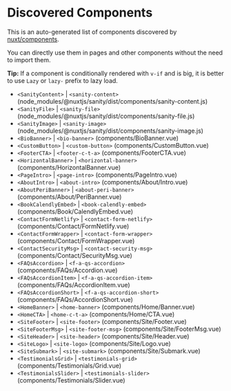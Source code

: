 # Discovered Components

This is an auto-generated list of components discovered by [nuxt/components](https://github.com/nuxt/components).

You can directly use them in pages and other components without the need to import them.

**Tip:** If a component is conditionally rendered with `v-if` and is big, it is better to use `Lazy` or `lazy-` prefix to lazy load.

- `<SanityContent>` | `<sanity-content>` (node_modules/@nuxtjs/sanity/dist/components/sanity-content.js)
- `<SanityFile>` | `<sanity-file>` (node_modules/@nuxtjs/sanity/dist/components/sanity-file.js)
- `<SanityImage>` | `<sanity-image>` (node_modules/@nuxtjs/sanity/dist/components/sanity-image.js)
- `<BioBanner>` | `<bio-banner>` (components/BioBanner.vue)
- `<CustomButton>` | `<custom-button>` (components/CustomButton.vue)
- `<FooterCTA>` | `<footer-c-t-a>` (components/FooterCTA.vue)
- `<HorizontalBanner>` | `<horizontal-banner>` (components/HorizontalBanner.vue)
- `<PageIntro>` | `<page-intro>` (components/PageIntro.vue)
- `<AboutIntro>` | `<about-intro>` (components/About/Intro.vue)
- `<AboutPeriBanner>` | `<about-peri-banner>` (components/About/PeriBanner.vue)
- `<BookCalendlyEmbed>` | `<book-calendly-embed>` (components/Book/CalendlyEmbed.vue)
- `<ContactFormNetlify>` | `<contact-form-netlify>` (components/Contact/FormNetlify.vue)
- `<ContactFormWrapper>` | `<contact-form-wrapper>` (components/Contact/FormWrapper.vue)
- `<ContactSecurityMsg>` | `<contact-security-msg>` (components/Contact/SecurityMsg.vue)
- `<FAQsAccordion>` | `<f-a-qs-accordion>` (components/FAQs/Accordion.vue)
- `<FAQsAccordionItem>` | `<f-a-qs-accordion-item>` (components/FAQs/AccordionItem.vue)
- `<FAQsAccordionShort>` | `<f-a-qs-accordion-short>` (components/FAQs/AccordionShort.vue)
- `<HomeBanner>` | `<home-banner>` (components/Home/Banner.vue)
- `<HomeCTA>` | `<home-c-t-a>` (components/Home/CTA.vue)
- `<SiteFooter>` | `<site-footer>` (components/Site/Footer.vue)
- `<SiteFooterMsg>` | `<site-footer-msg>` (components/Site/FooterMsg.vue)
- `<SiteHeader>` | `<site-header>` (components/Site/Header.vue)
- `<SiteLogo>` | `<site-logo>` (components/Site/Logo.vue)
- `<SiteSubmark>` | `<site-submark>` (components/Site/Submark.vue)
- `<TestimonialsGrid>` | `<testimonials-grid>` (components/Testimonials/Grid.vue)
- `<TestimonialsSlider>` | `<testimonials-slider>` (components/Testimonials/Slider.vue)
